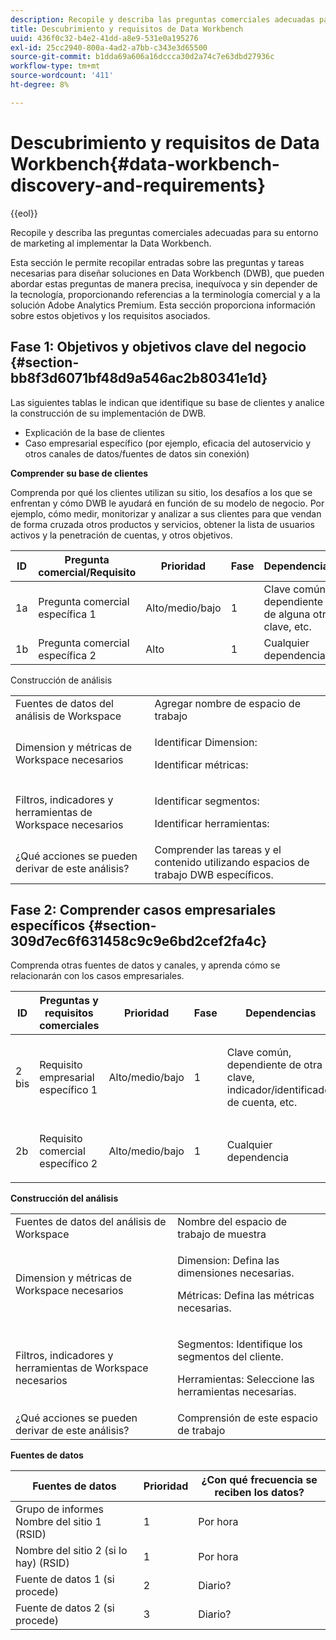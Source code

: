 ```yaml
---
description: Recopile y describa las preguntas comerciales adecuadas para su entorno de marketing al implementar la Data Workbench.
title: Descubrimiento y requisitos de Data Workbench
uuid: 436f0c32-b4e2-41dd-a8e9-531e0a195276
exl-id: 25cc2940-800a-4ad2-a7bb-c343e3d65500
source-git-commit: b1dda69a606a16dccca30d2a74c7e63dbd27936c
workflow-type: tm+mt
source-wordcount: '411'
ht-degree: 8%

---
```


# Descubrimiento y requisitos de Data Workbench{#data-workbench-discovery-and-requirements}

{{eol}}

Recopile y describa las preguntas comerciales adecuadas para su entorno de marketing al implementar la Data Workbench.

Esta sección le permite recopilar entradas sobre las preguntas y tareas necesarias para diseñar soluciones en Data Workbench (DWB), que pueden abordar estas preguntas de manera precisa, inequívoca y sin depender de la tecnología, proporcionando referencias a la terminología comercial y a la solución Adobe Analytics Premium. Esta sección proporciona información sobre estos objetivos y los requisitos asociados.

## Fase 1: Objetivos y objetivos clave del negocio {#section-bb8f3d6071bf48d9a546ac2b80341e1d}

Las siguientes tablas le indican que identifique su base de clientes y analice la construcción de su implementación de DWB.

* Explicación de la base de clientes
* Caso empresarial específico (por ejemplo, eficacia del autoservicio y otros canales de datos/fuentes de datos sin conexión)

**Comprender su base de clientes**

Comprenda por qué los clientes utilizan su sitio, los desafíos a los que se enfrentan y cómo DWB le ayudará en función de su modelo de negocio. Por ejemplo, cómo medir, monitorizar y analizar a sus clientes para que vendan de forma cruzada otros productos y servicios, obtener la lista de usuarios activos y la penetración de cuentas, y otros objetivos.

| ID | Pregunta comercial/Requisito | Prioridad | Fase | Dependencias |
|---|---|---|---|---|
| 1a | Pregunta comercial específica 1 | Alto/medio/bajo | 1 | Clave común, dependiente de alguna otra clave, etc. |
| 1b | Pregunta comercial específica 2 | Alto | 1 | Cualquier dependencia |

Construcción de análisis

<table id="table_6CA959E521964E27804BB2A65EC4BBDE"> 
 <tbody> 
  <tr> 
   <td colname="col1">Fuentes de datos del análisis de Workspace</td> 
   <td colname="col2"> Agregar nombre de espacio de trabajo </td> 
  </tr> 
  <tr> 
   <td colname="col1"> <p>Dimension y métricas de Workspace necesarios </p> </td> 
   <td colname="col2"> <p>Identificar Dimension: </p> <p>Identificar métricas: </p> </td> 
  </tr> 
  <tr> 
   <td colname="col1"> Filtros, indicadores y herramientas de Workspace necesarios </td> 
   <td colname="col2"> <p>Identificar segmentos: </p> <p>Identificar herramientas: </p> </td> 
  </tr> 
  <tr> 
   <td colname="col1"> ¿Qué acciones se pueden derivar de este análisis? </td> 
   <td colname="col2"> Comprender las tareas y el contenido utilizando espacios de trabajo DWB específicos. </td> 
  </tr> 
 </tbody> 
</table>

## Fase 2: Comprender casos empresariales específicos {#section-309d7ec6f631458c9c9e6bd2cef2fa4c}

Comprenda otras fuentes de datos y canales, y aprenda cómo se relacionarán con los casos empresariales.

<table id="table_733CCD9F4E9048C2865758B8E8D027DC"> 
 <thead> 
  <tr> 
   <th colname="col1" class="entry"> ID </th> 
   <th colname="col2" class="entry"> Preguntas y requisitos comerciales </th> 
   <th colname="col3" class="entry"> Prioridad </th> 
   <th colname="col04" class="entry"> Fase </th> 
   <th colname="col4" class="entry"> Dependencias </th> 
   <th colname="col5" class="entry"> </th> 
  </tr>
 </thead>
 <tbody> 
  <tr> 
   <td colname="col1"> 2 bis </td> 
   <td colname="col2"> Requisito empresarial específico 1 </td> 
   <td colname="col3"> <p>Alto/medio/bajo </p> </td> 
   <td colname="col04"> 1 </td> 
   <td colname="col4"> <p>Clave común, dependiente de otra clave, indicador/identificador de cuenta, etc. </p> </td> 
   <td colname="col5"> </td> 
  </tr> 
  <tr> 
   <td colname="col1"> 2b </td> 
   <td colname="col2"> <p>Requisito comercial específico 2 </p> </td> 
   <td colname="col3"> Alto/medio/bajo </td> 
   <td colname="col04"> 1 </td> 
   <td colname="col4"> <p>Cualquier dependencia </p> </td> 
   <td colname="col5"> </td> 
  </tr> 
 </tbody> 
</table>

**Construcción del análisis**

<table id="table_680C5D257CBF42519EFB8B96A00543C5"> 
 <tbody> 
  <tr> 
   <td colname="col1">Fuentes de datos del análisis de Workspace
     </td> 
   <td colname="col2">
     Nombre del espacio de trabajo de muestra </td> 
  </tr> 
  <tr> 
   <td colname="col1"> <p>Dimension y métricas de Workspace necesarios </p> </td> 
   <td colname="col2"> <p>Dimension: Defina las dimensiones necesarias. </p> <p>Métricas: Defina las métricas necesarias. </p> </td> 
  </tr> 
  <tr> 
   <td colname="col1"> Filtros, indicadores y herramientas de Workspace necesarios </td> 
   <td colname="col2"> <p>Segmentos: Identifique los segmentos del cliente. </p> <p>Herramientas: Seleccione las herramientas necesarias. </p> </td> 
  </tr> 
  <tr> 
   <td colname="col1"> ¿Qué acciones se pueden derivar de este análisis? </td> 
   <td colname="col2"> Comprensión de este espacio de trabajo </td> 
  </tr> 
 </tbody> 
</table>

**Fuentes de datos**

| Fuentes de datos | Prioridad | ¿Con qué frecuencia se reciben los datos? |
|---|---|---|
| Grupo de informes Nombre del sitio 1 (RSID) | 1 | Por hora |
| Nombre del sitio 2 (si lo hay) (RSID) | 1 | Por hora |
| Fuente de datos 1 (si procede) | 2 | Diario? |
| Fuente de datos 2 (si procede) | 3 | Diario? |

